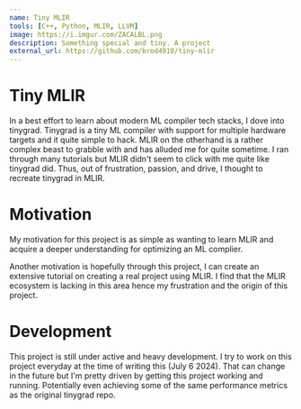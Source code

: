 ```yaml
---
name: Tiny MLIR
tools: [C++, Python, MLIR, LLVM]
image: https://i.imgur.com/ZACALBL.png
description: Something special and tiny. A project 
external_url: https://github.com/brod4910/tiny-mlir
---
```


# Tiny MLIR
In a best effort to learn about modern ML compiler tech stacks, I dove into tinygrad. Tinygrad is a tiny ML compiler with support for multiple
hardware targets and it quite simple to hack. MLIR on the otherhand is a rather complex beast to grabble with and has alluded me for quite sometime.
I ran through many tutorials but MLIR didn't seem to click with me quite like tinygrad did. Thus, out of frustration, passion, and drive, I thought to 
recreate tinygrad in MLIR.

# Motivation
My motivation for this project is as simple as wanting to learn MLIR and acquire a deeper understanding for optimizing an ML complier.

Another motivation is hopefully through this project, I can create an extensive tutorial on creating a real project using MLIR. I find that the MLIR ecosystem is lacking in this area hence my frustration and the origin of this project.

# Development

This project is still under active and heavy development. I try to work on this project everyday at the time of writing this (July 6 2024). That can change in the future but I'm pretty driven by getting this project working and running. Potentially even achieving some of the same performance metrics as the original tinygrad repo.